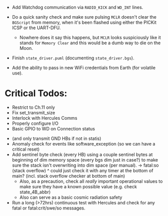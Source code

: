 
- Add Watchdog communication via `RADIO_KICK` and `WD_INT` lines.

- Do a quick sanity check and make sure pulsing `MCLR` doesn't clear the `BGScript` from memory, when it's been flashed using either the PICKit ICSP or the UART-DFU.
    - Nowhere does it say this happens, but `MCLR` looks suspiciously like it stands for `Memory Clear` and this would be a dumb way to die on the Moon.

- Finish `state_driver.puml` (documenting `state_driver.bgs`).

- Add the ability to pass in new WiFi credentials from Earth (for volatile use).


# Critical Todos:
+ Restrict to Ch.11 only
+ Fix set_transmit_size
+ Interlock with Hercules Comms
+ Properly configure I/O
+ Basic GPIO to WD on Connection status
- (and only transmit GND HBs if not in statis)
- Anomaly check for events like software_exception (so we can have a critical reset)
- Add sentinel byte check (every HB) using a couple sentinel bytes at beginning
  of dim memory space (every bgs dim just in case?) to make sure the stack isn't
  overwriting into dim space (per manual). -> fatal:so (stack overflow)
  ^ could just check it with any timer at the bottom of main? (incl. stack
  overflow checker at bottom of main)
    - Also, as a precaution, check all *really* important operational values to
    make sure they have a known possible value (e.g. check state_4B_abbr)
    - Also can serve as a basic cosmic radiation safety
- Run a long (>72hrs) continuous test with Hercules and check for any fatal or
  fatal:crit/swe/so messages.